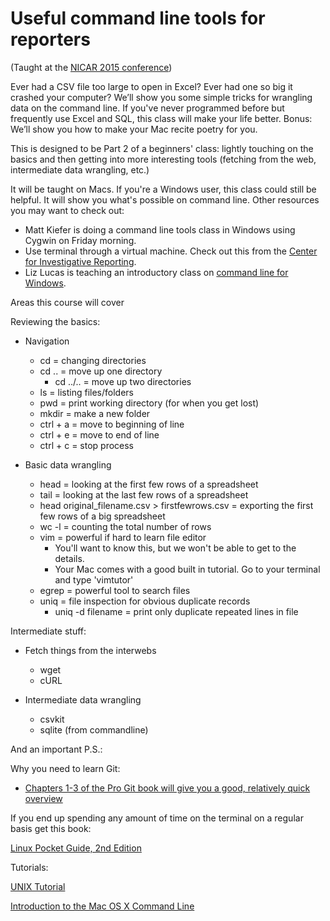 Useful command line tools for reporters
================
(Taught at the [NICAR 2015 conference](http://ire.org/events-and-training/event/1494/))

Ever had a CSV file too large to open in Excel?  Ever had one so big it crashed your computer? We’ll show you some simple tricks for wrangling data on the command line. If you've never programmed before but frequently use Excel and SQL, this class will make your life better. Bonus: We’ll show you how to make your Mac recite poetry for you.

This is designed to be Part 2 of a beginners' class: lightly touching on the basics and then getting into more interesting tools (fetching from the web, intermediate data wrangling, etc.)

It will be taught on Macs. If you're a Windows user, this class could still be helpful. It will show you what's possible on command line. Other resources you may want to check out:

* Matt Kiefer is doing a command line tools class in Windows using Cygwin on Friday morning.
* Use terminal through a virtual machine. Check out this from the [Center for Investigative Reporting](https://github.com/cirlabs/vm).
* Liz Lucas is teaching an introductory class on [command line for Windows](http://ire.org/events-and-training/event/1494/1621/).

Areas this course will cover

Reviewing the basics:

* Navigation
    * cd = changing directories
    * cd .. = move up one directory
      * cd ../.. = move up two directories
    * ls = listing files/folders
    * pwd = print working directory (for when you get lost)
    * mkdir = make a new folder
    * ctrl + a = move to beginning of line
    * ctrl + e = move to end of line
    * ctrl + c = stop process

* Basic data wrangling
    * head = looking at the first few rows of a spreadsheet
    * tail = looking at the last few rows of a spreadsheet
    * head original_filename.csv > firstfewrows.csv = exporting the first few rows of a big spreadsheet
    * wc -l = counting the total number of rows
    * vim = powerful if hard to learn file editor
      * You'll want to know this, but we won't be able to get to the details.
      * Your Mac comes with a good built in tutorial. Go to your terminal and type 'vimtutor'
    * egrep = powerful tool to search files
    * uniq = file inspection for obvious duplicate records
      * uniq -d filename = print only duplicate repeated lines in file

Intermediate stuff:

* Fetch things from the interwebs
    * wget
    * cURL

* Intermediate data wrangling
    * csvkit
    * sqlite (from commandline)

And an important P.S.:

Why you need to learn Git:
* [Chapters 1-3 of the Pro Git book will give you a good, relatively quick overview](http://git-scm.com/book/en/v2/Getting-Started-About-Version-Control)

If you end up spending any amount of time on the terminal on a regular basis get this book:

[Linux Pocket Guide, 2nd Edition](http://shop.oreilly.com/product/0636920023029.do?green=B78D23C2-6E87-58C8-BAE1-0090A206787F&intcmp=af-mybuy-0636920023029.IP)

Tutorials:

[UNIX Tutorial](http://people.ischool.berkeley.edu/~kevin/unix-tutorial/toc.html)

[Introduction to the Mac OS X Command Line](http://blog.teamtreehouse.com/introduction-to-the-mac-os-x-command-line)

